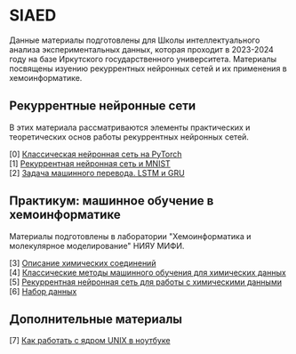# SIAED

Данные материалы подготовлены для Школы интеллектуального анализа экспериментальных данных, которая проходит в 2023-2024 году на базе Иркутского государственного университета. 
Материалы посвящены изуению рекуррентных нейронных сетей и их применения в хемоинформатике. 

## Рекуррентные нейронные сети

В этих материала рассматриваются элементы практических и теоретических основ работы рекуррентных нейронных сетей. 

[0] [Классическая нейронная сеть на PyTorch](https://github.com/ShadarRim/SIAED/blob/main/00_%D0%9A%D0%BB%D0%B0%D1%81%D1%81%D0%B8%D1%87%D0%B5%D1%81%D0%BA%D0%B0%D1%8F_%D0%BD%D0%B5%D0%B9%D1%80%D0%BE%D0%BD%D0%BD%D0%B0%D1%8F_%D1%81%D0%B5%D1%82%D1%8C.ipynb) \
[1] [Рекуррентная нейронная сеть и MNIST](https://github.com/ShadarRim/SIAED/blob/main/01_RNN_Classif.ipynb) \
[2] [Задача машинного перевода. LSTM и GRU](https://github.com/ShadarRim/SIAED/blob/main/02_RNN_Translate_Seq_to_Seq.ipynb)

## Практикум: машинное обучение в хемоинформатике

Материалы подготовлены в лаборатории "Хемоинформатика и молекулярное моделирование" НИЯУ МИФИ.

[3] [Описание химических соединений](https://github.com/ShadarRim/SIAED/blob/main/04_Cehm_Descr.ipynb) \
[4] [Классические методы машинного обучения для химических данных](https://github.com/ShadarRim/SIAED/blob/main/03_Chem_Catboost.ipynb) \
[5] [Рекуррентная нейронная сеть для работы с химическими данными](https://github.com/ShadarRim/SIAED/blob/main/05_Chem%2BMolVec%2BLSTM.ipynb) \
[6] [Набор данных](https://github.com/ShadarRim/SIAED/blob/main/35000.xlsx)

## Дополнительные материалы

[7] [Как работать с ядром UNIX в ноутбуке](https://github.com/ShadarRim/SIAED/blob/main/06_%D0%9A%D0%BE%D0%BC%D0%B0%D0%BD%D0%B4%D1%8B_%D0%B8_%D1%8F%D0%B4%D1%80%D0%BE_%D0%BD%D0%BE%D1%83%D1%82%D0%B1%D1%83%D0%BA%D0%B0.ipynb)